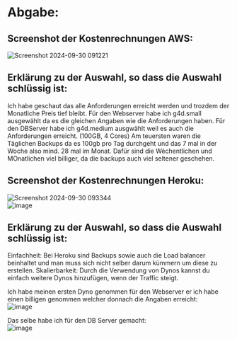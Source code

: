  # Abgabe:

## Screenshot der Kostenrechnungen AWS:
![Screenshot 2024-09-30 091221](https://github.com/user-attachments/assets/b9298a06-ec78-4068-8de3-d053af619350)

## Erklärung zu der Auswahl, so dass die Auswahl schlüssig ist:
Ich habe geschaut das alle Anforderungen erreicht werden und trozdem der Monatliche Preis tief bleibt.
Für den Webserver habe ich g4d.small ausgewählt da es die gleichen Angaben wie die Anforderungen haben. 
Für den DBServer habe ich g4d.medium ausgwählt weil es auch die Anforderungen erreicht. (100GB, 4 Cores)
Am teuersten waren die Täglichen Backups da es 100gb pro Tag durchgeht und das 7 mal in der Woche also mind. 28 mal im Monat.
Dafür sind die Wéchentlichen und MOnatlichen viel billiger, da die backups auch viel seltener geschehen.


## Screenshot der Kostenrechnungen Heroku: <br>
![Screenshot 2024-09-30 093344](https://github.com/user-attachments/assets/f34ecb56-350b-47f8-90e1-5f10162152c3) <br>
![image](https://github.com/user-attachments/assets/7bd4ff51-6a9a-4f9c-9d7a-660a65823a65) <br>

## Erklärung zu der Auswahl, so dass die Auswahl schlüssig ist:
Einfachheit: Bei Heroku sind Backups sowie auch die Load balancer beinhaltet und man muss sich nicht selber darum kümmern um diese zu erstellen.
Skalierbarkeit: Durch die Verwendung von Dynos kannst du einfach weitere Dynos hinzufügen, wenn der Traffic steigt.

Ich habe meinen ersten Dyno genommen für den Webserver er ich habe einen billigen genommen welcher donnach die Angaben erreicht: <br>
![image](https://github.com/user-attachments/assets/26028663-c659-4ee8-9235-32aaf9ae00cc)

Das selbe habe ich für den DB Server gemacht: <br>
![image](https://github.com/user-attachments/assets/260596f2-c4f7-4422-8abd-18ce1052b5ad)
